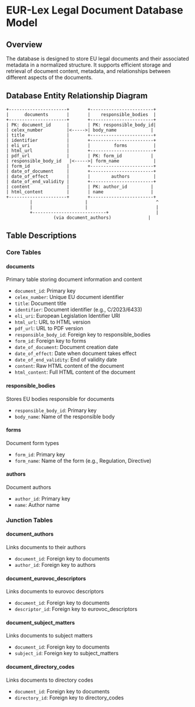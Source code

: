 # EUR-Lex Legal Document Database Model

## Overview
The database is designed to store EU legal documents and their associated metadata in a normalized structure. It supports efficient storage and retrieval of document content, metadata, and relationships between different aspects of the documents.

## Database Entity Relationship Diagram

```
+----------------------+       +------------------------+
|      documents       |       |    responsible_bodies  |
+----------------------+       +------------------------+
| PK: document_id      |       | PK: responsible_body_id|
| celex_number         |<----->| body_name             |
| title                |       +------------------------+
| identifier           |       +------------------------+
| eli_uri              |       |         forms          |
| html_url             |       +------------------------+
| pdf_url              |       | PK: form_id           |
| responsible_body_id   |<----->| form_name             |
| form_id              |       +------------------------+
| date_of_document     |       +------------------------+
| date_of_effect       |       |        authors         |
| date_of_end_validity |       +------------------------+
| content              |       | PK: author_id         |
| html_content         |       | name                  |
+----------------------+       +------------------------+
         |                    |                          ^
         |                    |                          |
         +----------------------------+                  |
                  (via document_authors)              |
```

## Table Descriptions

### Core Tables

#### documents
Primary table storing document information and content
- `document_id`: Primary key
- `celex_number`: Unique EU document identifier
- `title`: Document title
- `identifier`: Document identifier (e.g., C/2023/6433)
- `eli_uri`: European Legislation Identifier URI
- `html_url`: URL to HTML version
- `pdf_url`: URL to PDF version
- `responsible_body_id`: Foreign key to responsible_bodies
- `form_id`: Foreign key to forms
- `date_of_document`: Document creation date
- `date_of_effect`: Date when document takes effect
- `date_of_end_validity`: End of validity date
- `content`: Raw HTML content of the document
- `html_content`: Full HTML content of the document

#### responsible_bodies
Stores EU bodies responsible for documents
- `responsible_body_id`: Primary key
- `body_name`: Name of the responsible body

#### forms
Document form types
- `form_id`: Primary key
- `form_name`: Name of the form (e.g., Regulation, Directive)

#### authors
Document authors
- `author_id`: Primary key
- `name`: Author name

### Junction Tables

#### document_authors
Links documents to their authors
- `document_id`: Foreign key to documents
- `author_id`: Foreign key to authors

#### document_eurovoc_descriptors
Links documents to eurovoc descriptors
- `document_id`: Foreign key to documents
- `descriptor_id`: Foreign key to eurovoc_descriptors

#### document_subject_matters
Links documents to subject matters
- `document_id`: Foreign key to documents
- `subject_id`: Foreign key to subject_matters

#### document_directory_codes
Links documents to directory codes
- `document_id`: Foreign key to documents
- `directory_id`: Foreign key to directory_codes
